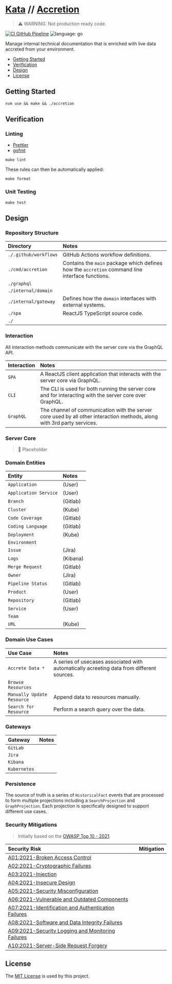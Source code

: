 # [Kata](https://github.com/dbtedman/kata) // [Accretion](https://github.com/dbtedman/kata-accretion)

> ⚠️ WARNING: Not production ready code.

[![CI GitHub Pipeline](https://img.shields.io/github/workflow/status/dbtedman/kata-accretion/ci?style=for-the-badge&logo=github&label=ci)](https://github.com/dbtedman/kata-accretion/actions/workflows/ci.yml)
![language: go](https://img.shields.io/badge/language-go-blue.svg?style=for-the-badge&logo=go)

Manage internal technical documentation that is enriched with live data accreted from your environment.

-   [Getting Started](#getting-started)
-   [Verification](#verification)
-   [Design](#design)
-   [License](#license)

## Getting Started

```shell
nvm use && make && ./accretion
```

## Verification

### Linting

-   [Prettier](https://prettier.io)
-   [gofmt](https://pkg.go.dev/cmd/gofmt)

```shell
make lint
```

These rules can then be automatically applied:

```shell
make format
```

### Unit Testing

```shell
make test
```

## Design

### Repository Structure

| Directory             | Notes                                                                                           |
| :-------------------- | :---------------------------------------------------------------------------------------------- |
| `./.github/workflows` | GitHub Actions workflow definitions.                                                            |
| `./cmd/accretion`     | Contains the `main` package which defines how the `accretion` command line interface functions. |
| `./graphql`           |                                                                                                 |
| `./internal/domain`   |                                                                                                 |
| `./internal/gateway`  | Defines how the `domain` interfaces with external systems.                                      |
| `./spa`               | ReactJS TypeScript source code.                                                                 |
| `./`                  |                                                                                                 |

### Interaction

All interaction methods communicate with the server core via the GraphQL API.

| Interaction | Notes                                                                                                                   |
| :---------- | :---------------------------------------------------------------------------------------------------------------------- |
| `SPA`       | A ReactJS client application that interacts with the server core via GraphQL.                                           |
| `CLI`       | The CLI is used for both running the server core and for interacting with the server core over GraphQL.                 |
| `GraphQL`   | The channel of communication with the server core used by all other interaction methods, along with 3rd party services. |

### Server Core

> 🚧 Placeholder

### Domain Entities

| Entity                | Notes    |
| :-------------------- | :------- |
| `Application`         | (User)   |
| `Application Service` | (User)   |
| `Branch`              | (Gitlab) |
| `Cluster`             | (Kube)   |
| `Code Coverage`       | (Gitlab) |
| `Coding Language`     | (Gitlab) |
| `Deployment`          | (Kube)   |
| `Environment`         |          |
| `Issue`               | (Jira)   |
| `Logs`                | (Kibana) |
| `Merge Request`       | (Gitlab) |
| `Owner`               | (Jira)   |
| `Pipeline Status`     | (Gitlab) |
| `Product`             | (User)   |
| `Repository`          | (Gitlab) |
| `Service`             | (User)   |
| `Team`                |          |
| `URL`                 | (Kube)   |

### Domain Use Cases

| Use Case                   | Notes                                                                                     |
| :------------------------- | :---------------------------------------------------------------------------------------- |
| `Accrete Data *`           | A series of usecases associated with automatically acreeting data from different sources. |
| `Browse Resources`         |                                                                                           |
| `Manually Update Resource` | Append data to resources manually.                                                        |
| `Search for Resource`      | Perform a search query over the data.                                                     |

### Gateways

| Gateway      | Notes |
| :----------- | :---- |
| `GitLab`     |       |
| `Jira`       |       |
| `Kibana`     |       |
| `Kubernetes` |       |

### Persistence

The source of truth is a series of `HistoricalFact` events that are processed to form multiple projections including
a `SearchProjection` and `GraphProjection`. Each projection is specifically designed to support different use cases.

### Security Mitigations

> Initially based on the [OWASP Top 10 - 2021](https://owasp.org/www-project-top-ten/).

| Security Risk                                                                                                                       | Mitigation |
| :---------------------------------------------------------------------------------------------------------------------------------- | :--------- |
| [A01:2021-Broken Access Control](https://owasp.org/Top10/A01_2021-Broken_Access_Control/)                                           |            |
| [A02:2021-Cryptographic Failures](https://owasp.org/Top10/A02_2021-Cryptographic_Failures/)                                         |            |
| [A03:2021-Injection](https://owasp.org/Top10/A03_2021-Injection/)                                                                   |            |
| [A04:2021-Insecure Design](https://owasp.org/Top10/A04_2021-Insecure_Design/)                                                       |            |
| [A05:2021-Security Misconfiguration](https://owasp.org/Top10/A05_2021-Security_Misconfiguration/)                                   |            |
| [A06:2021-Vulnerable and Outdated Components](https://owasp.org/Top10/A06_2021-Vulnerable_and_Outdated_Components/)                 |            |
| [A07:2021-Identification and Authentication Failures](https://owasp.org/Top10/A07_2021-Identification_and_Authentication_Failures/) |            |
| [A08:2021-Software and Data Integrity Failures](https://owasp.org/Top10/A08_2021-Software_and_Data_Integrity_Failures/)             |            |
| [A09:2021-Security Logging and Monitoring Failures](https://owasp.org/Top10/A09_2021-Security_Logging_and_Monitoring_Failures/)     |            |
| [A10:2021-Server-Side Request Forgery](https://owasp.org/Top10/A10_2021-Server-Side_Request_Forgery_%28SSRF%29/)                    |            |

## License

The [MIT License](./LICENSE.md) is used by this project.
